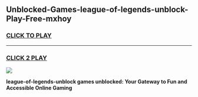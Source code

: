 
## Unblocked-Games-league-of-legends-unblock-Play-Free-mxhoy
<h3>
<a href="https://premium76.site?title=league-of-legends-unblock&ref=23A">CLICK TO PLAY</a></h3>
<hr>

<h3>
<a href="https://premium76.site?title=league-of-legends-unblock&ref=23A">CLICK 2 PLAY</a>
  
</h3>

<a href="https://premium76.site?title=league-of-legends-unblock&ref=23A"><img src="https://clearcache.store/games.png"></a>


**league-of-legends-unblock games unblocked: Your Gateway to Fun and Accessible Online Gaming**
